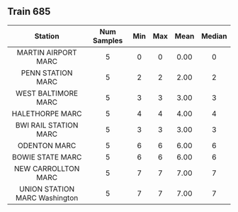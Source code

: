 ## Train 685

| Station | Num Samples | Min | Max | Mean | Median |
| :-----: | :---------: | :-: | :-: | :--: | :----: |
| MARTIN AIRPORT MARC | 5 | 0 | 0 | 0.00 | 0 |
| PENN STATION MARC | 5 | 2 | 2 | 2.00 | 2 |
| WEST BALTIMORE MARC | 5 | 3 | 3 | 3.00 | 3 |
| HALETHORPE MARC | 5 | 4 | 4 | 4.00 | 4 |
| BWI RAIL STATION MARC | 5 | 3 | 3 | 3.00 | 3 |
| ODENTON MARC | 5 | 6 | 6 | 6.00 | 6 |
| BOWIE STATE MARC | 5 | 6 | 6 | 6.00 | 6 |
| NEW CARROLLTON MARC | 5 | 7 | 7 | 7.00 | 7 |
| UNION STATION MARC Washington | 5 | 7 | 7 | 7.00 | 7 |
